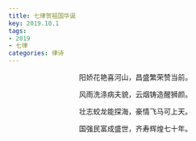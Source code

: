 ```yaml
---
title: 七律贺祖国华诞
key: 2019.10.1
tags: 
- 2019
- 七律
categories: 律诗
---
```


<p align="center">阳娇花艳喜河山，昌盛繁荣赞当前。
</p>
<p align="center">风雨洗涤病夫貌，云烟铸造醒狮颜。
</p>
<p align="center">壮志蛟龙能探海，豪情飞马可上天。
</p>
<p align="center">国强民富成盛世，齐寿辉煌七十年。
</p>
